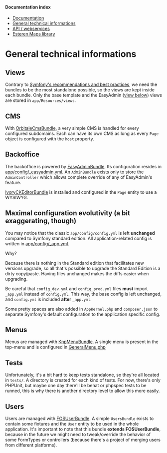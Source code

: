 
#### Documentation index

* [Documentation](../README.md)
* [General technical informations](technical.md)
* [API / webservices](api.md)
* [Esteren Maps library](maps.md)

# General technical informations

## Views

Contrary to [Symfony's recommendations and best practices](http://symfony.com/doc/current/best_practices/templates.html#template-locations),
we need the bundles to be the most standalone possible, so the views are kept inside each bundle.
Only the base template and the EasyAdmin ([view below](#backoffice)) views are stored in `app/Resources/views`.

## CMS

With [OrbitaleCmsBundle](https://github.com/Orbitale/CmsBundle), a very simple CMS is handled for every configured
 subdomains. Each can have its own CMS as long as every `Page` object is configured with the `host` property.

## Backoffice

The backoffice is powered by [EasyAdminBundle](https://github.com/javiereguiluz/EasyAdminBundle).
Its configuration resides in [app/config/_easyadmin.yml](app/config/_easyadmin.yml).
An `AdminBundle` exists only to store the `AdminController` which allows complete override of any of EasyAdmin's feature.

[IvoryCKEditorBundle](https://github.com/egeloen/IvoryCKEditorBundle) is installed and configured in the `Page` entity
 to use a WYSIWYG.

## Maximal configuration evolutivity (a bit exaggerating, though)

You may notice that the classic `app/config/config.yml` is left **unchanged** compared to Symfony standard edition.
All application-related config is written in [app/config/_app.yml](app/config/_app.yml).

Why?

Because there is nothing in the Standard edition that facilitates new versions upgrade, so all that's possible to upgrade
 the Standard Edition is a dirty copy/paste. Having files unchanged makes the diffs easier when upgrading.

Be careful that `config_dev.yml` and `config_prod.yml` files **must** import `_app.yml` instead of `config.yml`.
This way, the base config is left unchanged, and `config.yml` is included **after** `_app.yml`.

Some pretty spaces are also added in `AppKernel.php` and `composer.json` to separate Symfony's default configuration to
 the application specific config.

## Menus

Menus are managed with [KnpMenuBundle](https://github.com/KnpLabs/KnpMenuBundle).
A single menu is present in the top-menu and is configured in [GeneralMenu.php](../Esteren/PortalBundle/Menu/GeneralMenu.php)

## Tests

Unfortunately, it's a bit hard to keep tests standalone, so they're all located in `tests/`.
A directory is created for each kind of tests.
For now, there's only PHPUnit, but maybe one day there'll be behat or phpspec tests to be runned, this is why there is
 another directory level to allow this more easily.

## Users

Users are managed with [FOSUserBundle](https://github.com/FriendsOfSymfony/FOSUserBundle).
A simple `UsersBundle` exists to contain some fixtures and the `User` entity to be used in the whole application.
It's important to note that this bundle **extends FOSUserBundle**, because in the future we might need to tweak/override
 the behavior of some FormTypes or controllers (because there's a project of merging users from different platforms).
